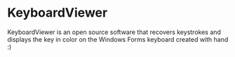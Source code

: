 
# KeyboardViewer
KeyboardViewer is an open source software that recovers keystrokes and displays the key in color on the Windows Forms keyboard created with hand :)
